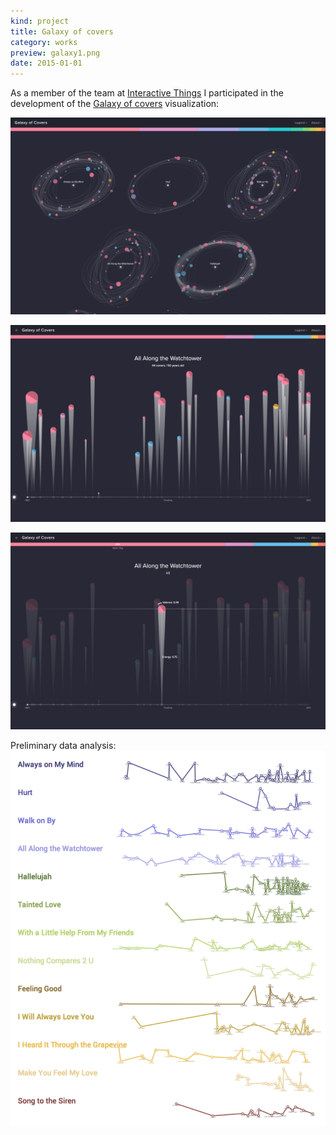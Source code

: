 ```yaml
---
kind: project
title: Galaxy of covers
category: works
preview: galaxy1.png
date: 2015-01-01
---
```

As a member of the team at <a href="http://interactivethings.com">Interactive Things</a>
I participated in the development of the [Galaxy of covers](https://galaxy-of-covers.interactivethings.io/) visualization:

[![](galaxy1.png)](https://galaxy-of-covers.interactivethings.io/)

![](galaxy2.png)

![](galaxy3.png)

Preliminary data analysis:
![](timelines.png)
